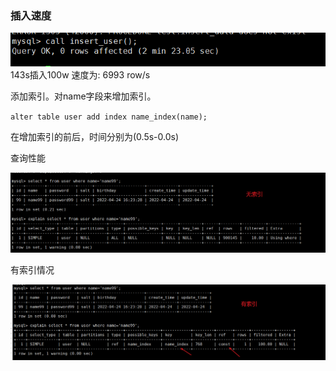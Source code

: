 ###  插入速度
![image](jpg/insert.png)
143s插入100w
速度为: 6993 row/s


添加索引。对name字段来增加索引。

`alter table user add index name_index(name);`

在增加索引的前后，时间分别为(0.5s-0.0s)


查询性能

![no_index](jpg/no_index.png)

有索引情况

![has_index](jpg/has_index.png)

